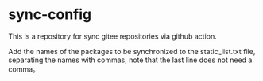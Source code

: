 # sync-config

This is a repository for sync gitee repositories via github action.

Add the names of the packages to be synchronized to the static_list.txt file,
separating the names with commas,
note that the last line does not need a comma。